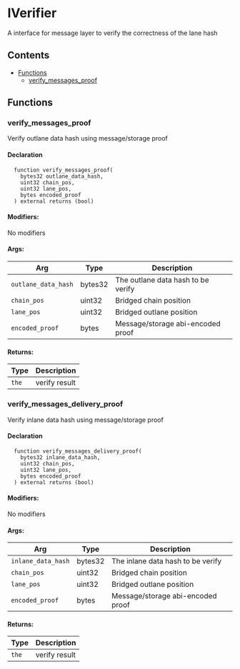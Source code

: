 # IVerifier


A interface for message layer to verify the correctness of the lane hash


## Contents
<!-- START doctoc generated TOC please keep comment here to allow auto update -->
<!-- DON'T EDIT THIS SECTION, INSTEAD RE-RUN doctoc TO UPDATE -->

- [Functions](#functions)
  - [verify_messages_proof](#verify_messages_proof)

<!-- END doctoc generated TOC please keep comment here to allow auto update -->




## Functions

### verify_messages_proof
Verify outlane data hash using message/storage proof



#### Declaration
```solidity
  function verify_messages_proof(
    bytes32 outlane_data_hash,
    uint32 chain_pos,
    uint32 lane_pos,
    bytes encoded_proof
  ) external returns (bool)
```

#### Modifiers:
No modifiers

#### Args:
| Arg | Type | Description |
| --- | --- | --- |
|`outlane_data_hash` | bytes32 | The outlane data hash to be verify
|`chain_pos` | uint32 | Bridged chain position
|`lane_pos` | uint32 | Bridged outlane position
|`encoded_proof` | bytes | Message/storage abi-encoded proof

#### Returns:
| Type | Description |
| --- | --- |
|`the` | verify result
### verify_messages_delivery_proof
Verify inlane data hash using message/storage proof



#### Declaration
```solidity
  function verify_messages_delivery_proof(
    bytes32 inlane_data_hash,
    uint32 chain_pos,
    uint32 lane_pos,
    bytes encoded_proof
  ) external returns (bool)
```

#### Modifiers:
No modifiers

#### Args:
| Arg | Type | Description |
| --- | --- | --- |
|`inlane_data_hash` | bytes32 | The inlane data hash to be verify
|`chain_pos` | uint32 | Bridged chain position
|`lane_pos` | uint32 | Bridged outlane position
|`encoded_proof` | bytes | Message/storage abi-encoded proof

#### Returns:
| Type | Description |
| --- | --- |
|`the` | verify result


